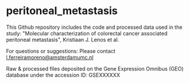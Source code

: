 # peritoneal_metastasis

This Github repository includes the code and processed data used in the study: "Molecular characterization of colorectal cancer associated peritoneal
metastasis", Kristiaan J. Lenos et al.

For questions or suggestions: Please contact l.ferreiramoreno@amsterdamumc.nl

Raw & processed files deposited on the Gene Expression Omnibus (GEO) database under the accession ID: GSEXXXXXX
